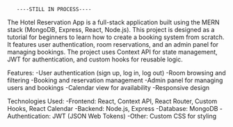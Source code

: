        ----STILL IN PROCESS----


The Hotel Reservation App is a full-stack application built using the MERN stack (MongoDB, Express, React, Node.js). This project is designed as a tutorial for beginners to learn how to create a booking system from scratch. It features user authentication, room reservations, and an admin panel for managing bookings. The project uses Context API for state management, JWT for authentication, and custom hooks for reusable logic.

Features:
-User authentication (sign up, log in, log out)
-Room browsing and filtering
-Booking and reservation management
-Admin panel for managing users and bookings
-Calendar view for availability
-Responsive design

Technologies Used:
-Frontend: React, Context API, React Router, Custom Hooks, React Calendar
-Backend: Node.js, Express
-Database: MongoDB
-Authentication: JWT (JSON Web Tokens)
-Other: Custom CSS for styling

    
